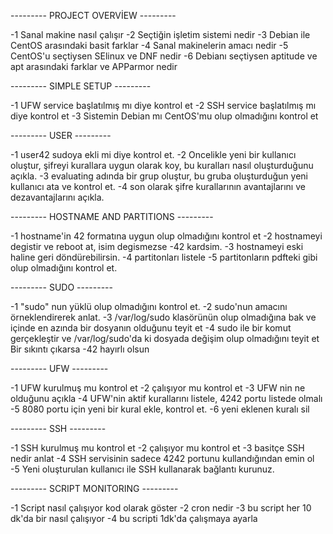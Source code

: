 --------- PROJECT OVERVİEW ---------

-1 Sanal makine nasıl çalışır
-2 Seçtiğin işletim sistemi nedir
-3 Debian ile CentOS arasındaki basit farklar
-4 Sanal makinelerin amacı nedir
-5 CentOS'u seçtiysen SElinux ve DNF nedir
-6 Debianı seçtiysen aptitude ve apt arasındaki farklar ve APParmor nedir

--------- SIMPLE SETUP ---------

-1 UFW service başlatılmış mı diye kontrol et
-2 SSH service başlatılmış mı diye kontrol et
-3 Sistemin Debian mı CentOS'mu olup olmadığını kontrol et

--------- USER ---------

-1 user42 sudoya ekli mi diye kontrol et.
-2 Oncelikle yeni bir kullanıcı oluştur, şifreyi kurallara uygun olarak koy, bu kuralları nasıl oluşturduğunu açıkla.
-3 evaluating adında bir grup oluştur, bu gruba oluşturduğun yeni kullanıcı ata ve kontrol et.
-4 son olarak şifre kurallarının avantajlarını ve dezavantajlarını açıkla.

--------- HOSTNAME AND PARTITIONS ---------

-1 hostname'in <ogrenci ismi>42  formatına uygun olup olmadığını kontrol et
-2 hostnameyi degistir ve reboot at, isim degismezse -42 kardsim.
-3 hostnameyi eski haline geri döndürebilirsin.
-4 partitonları listele
-5 partitonların pdfteki gibi olup olmadığını kontrol et.

--------- SUDO ---------

-1 "sudo" nun yüklü olup olmadığını kontrol et.
-2 sudo'nun amacını örneklendirerek anlat.
-3 /var/log/sudo klasörünün olup olmadığına bak ve içinde en azında bir dosyanın olduğunu teyit et
-4 sudo ile bir komut gerçekleştir ve /var/log/sudo'da ki dosyada değişim olup olmadığını teyit et
Bir sıkıntı çıkarsa -42 hayırlı olsun

--------- UFW ---------

-1 UFW kurulmuş mu kontrol et
-2 çalışıyor mu kontrol et
-3 UFW nin ne olduğunu açıkla
-4 UFW'nin aktif kurallarını listele, 4242 portu listede olmalı
-5 8080 portu için yeni bir kural ekle, kontrol et.
-6 yeni eklenen kuralı sil

--------- SSH ---------

-1 SSH kurulmuş mu kontrol et
-2 çalışıyor mu kontrol et
-3 basitçe SSH nedir anlat
-4 SSH servisinin sadece 4242 portunu kullandığından emin ol
-5 Yeni oluşturulan kullanıcı ile SSH kullanarak bağlantı kurunuz.

--------- SCRIPT MONITORING ---------

-1 Script nasıl çalışıyor kod olarak göster
-2 cron nedir
-3 bu script her 10 dk'da bir nasıl çalışıyor
-4 bu scripti 1dk'da çalışmaya ayarla
